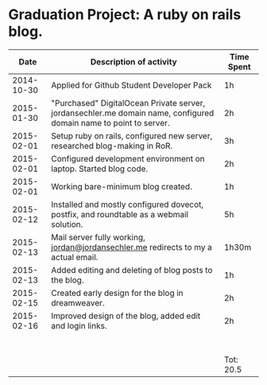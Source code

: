 Graduation Project: A ruby on rails blog.
======

| Date       | Description of activity                                                                                           | Time Spent |
|------------|-------------------------------------------------------------------------------------------------------------------|------------|
| 2014-10-30 | Applied for Github Student Developer Pack                                                                         | 1h         |
| 2015-01-30 | "Purchased" DigitalOcean Private server, jordansechler.me domain name, configured domain name to point to server. | 2h         |
| 2015-02-01 | Setup ruby on rails, configured new server, researched blog-making in RoR.                                        | 3h         |
| 2015-02-01 | Configured development environment on laptop. Started blog code.                                                  | 2h         |
| 2015-02-01 | Working bare-minimum blog created.                                                                                | 1h         |
| 2015-02-12 | Installed and mostly configured dovecot, postfix, and roundtable as a webmail solution.                           | 5h         |
| 2015-02-13 | Mail server fully working, jordan@jordansechler.me redirects to my a actual email.                                | 1h30m      |
| 2015-02-13 | Added editing and deleting of blog posts to the blog.                                                             | 1h         |
| 2015-02-15 | Created early design for the blog in dreamweaver.                                                                 | 2h         |
| 2015-02-16 | Improved design of the blog, added edit and login links.                                                          | 2h         |
|            |                                                                                                                   |            |
|            |                                                                                                                   |            |
|            |                                                                                                                   |            |
|            |                                                                                                                   |            |
|            |                                                                                                                   |            |
|            |                                                                                                                   |            |
|            |                                                                                                                   |            |
|            |                                                                                                                   | Tot: 20.5  |

